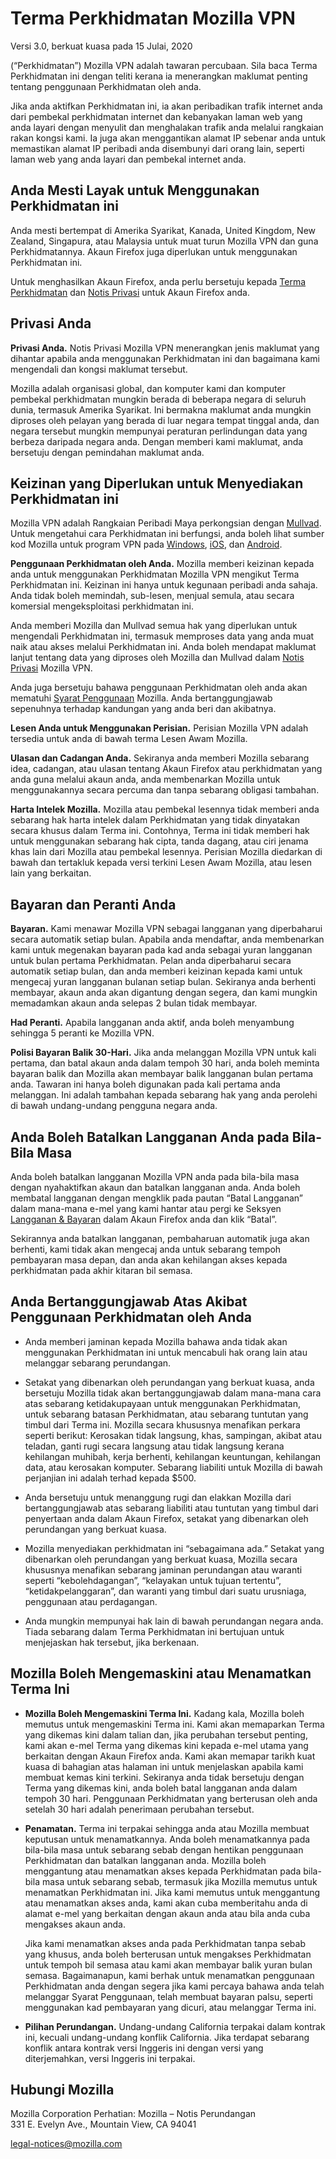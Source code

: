 # Terma Perkhidmatan Mozilla VPN

Versi 3.0, berkuat kuasa pada 15 Julai, 2020

(“Perkhidmatan”) Mozilla VPN adalah tawaran percubaan. Sila baca Terma Perkhidmatan ini dengan teliti kerana ia menerangkan maklumat penting tentang penggunaan Perkhidmatan oleh anda.

Jika anda aktifkan Perkhidmatan ini, ia akan peribadikan trafik internet anda dari pembekal perkhidmatan internet dan kebanyakan laman web yang anda layari dengan menyulit dan menghalakan trafik anda melalui rangkaian rakan kongsi kami. Ia juga akan menggantikan alamat IP sebenar anda untuk memastikan alamat IP peribadi anda disembunyi dari orang lain, seperti laman web yang anda layari dan pembekal internet anda.

## Anda Mesti Layak untuk Menggunakan Perkhidmatan ini

Anda mesti bertempat di Amerika Syarikat, Kanada, United Kingdom, New Zealand, Singapura, atau Malaysia untuk muat turun Mozilla VPN dan guna Perkhidmatannya. Akaun Firefox juga diperlukan untuk menggunakan Perkhidmatan ini.

Untuk menghasilkan Akaun Firefox, anda perlu bersetuju kepada [Terma Perkhidmatan](https://www.mozilla.org/about/legal/terms/services/) dan [Notis Privasi](https://www.mozilla.org/privacy/firefox/) untuk Akaun Firefox anda.

## Privasi Anda

__Privasi Anda.__ Notis Privasi Mozilla VPN menerangkan jenis maklumat yang dihantar apabila anda menggunakan Perkhidmatan ini dan bagaimana kami mengendali dan kongsi maklumat tersebut.

Mozilla adalah organisasi global, dan komputer kami dan komputer pembekal perkhidmatan mungkin berada di beberapa negara di seluruh dunia, termasuk Amerika Syarikat. Ini bermakna maklumat anda mungkin diproses oleh pelayan yang berada di luar negara tempat tinggal anda, dan negara tersebut mungkin mempunyai peraturan perlindungan data yang berbeza daripada negara anda. Dengan memberi kami maklumat, anda bersetuju dengan pemindahan maklumat anda.

## Keizinan yang Diperlukan untuk Menyediakan Perkhidmatan ini

Mozilla VPN adalah Rangkaian Peribadi Maya perkongsian dengan [Mullvad](https://mullvad.net). Untuk mengetahui cara Perkhidmatan ini berfungsi, anda boleh lihat sumber kod Mozilla untuk program VPN pada [Windows](https://github.com/mozilla-services/guardian-vpn-windows), [iOS](https://github.com/mozilla-mobile/guardian-vpn-ios), dan [Android](https://github.com/mozilla-mobile/guardian-vpn-android).

__Penggunaan Perkhidmatan oleh Anda.__ Mozilla memberi keizinan kepada anda untuk menggunakan Perkhidmatan Mozilla VPN mengikut Terma Perkhidmatan ini. Keizinan ini hanya untuk kegunaan peribadi anda sahaja. Anda tidak boleh memindah, sub-lesen, menjual semula, atau secara komersial mengeksploitasi perkhidmatan ini.

Anda memberi Mozilla dan Mullvad semua hak yang diperlukan untuk mengendali Perkhidmatan ini, termasuk memproses data yang anda muat naik atau akses melalui Perkhidmatan ini. Anda boleh mendapat maklumat lanjut tentang data yang diproses oleh Mozilla dan Mullvad dalam [Notis Privasi](https://www.mozilla.org/privacy/mozilla-vpn/) Mozilla VPN.

Anda juga bersetuju bahawa penggunaan Perkhidmatan oleh anda akan mematuhi [Syarat Penggunaan](https://www.mozilla.org/about/legal/acceptable-use/) Mozilla. Anda bertanggungjawab sepenuhnya terhadap kandungan yang anda beri dan akibatnya.

__Lesen Anda untuk Menggunakan Perisian.__ Perisian Mozilla VPN adalah tersedia untuk anda di bawah terma Lesen Awam Mozilla.

__Ulasan dan Cadangan Anda.__ Sekiranya anda memberi Mozilla sebarang idea, cadangan, atau ulasan tentang Akaun Firefox atau perkhidmatan yang anda guna melalui akaun anda, anda membenarkan Mozilla untuk menggunakannya secara percuma dan tanpa sebarang obligasi tambahan.

__Harta Intelek Mozilla.__ Mozilla atau pembekal lesennya tidak memberi anda sebarang hak harta intelek dalam Perkhidmatan yang tidak dinyatakan secara khusus dalam Terma ini. Contohnya, Terma ini tidak memberi hak untuk menggunakan sebarang hak cipta, tanda dagang, atau ciri jenama khas lain dari Mozilla atau pembekal lesennya. Perisian Mozilla diedarkan di bawah dan tertakluk kepada versi terkini Lesen Awam Mozilla, atau lesen lain yang berkaitan.

## Bayaran dan Peranti Anda

__Bayaran.__ Kami menawar Mozilla VPN sebagai langganan yang diperbaharui secara automatik setiap bulan. Apabila anda mendaftar, anda membenarkan kami untuk megenakan bayaran pada kad anda sebagai yuran langganan untuk bulan pertama Perkhidmatan. Pelan anda diperbaharui secara automatik setiap bulan, dan anda memberi keizinan kepada kami untuk mengecaj yuran langganan bulanan setiap bulan. Sekiranya anda berhenti membayar, akaun anda akan digantung dengan segera, dan kami mungkin memadamkan akaun anda selepas 2 bulan tidak membayar.

__Had Peranti.__ Apabila langganan anda aktif, anda boleh menyambung sehingga 5 peranti ke Mozilla VPN.

__Polisi Bayaran Balik 30-Hari.__ Jika anda melanggan Mozilla VPN untuk kali pertama, dan batal akaun anda dalam tempoh 30 hari, anda boleh meminta bayaran balik dan Mozilla akan membayar balik langganan bulan pertama anda. Tawaran ini hanya boleh digunakan pada kali pertama anda melanggan. Ini adalah tambahan kepada sebarang hak yang anda perolehi di bawah undang-undang pengguna negara anda.

## Anda Boleh Batalkan Langganan Anda pada Bila-Bila Masa

Anda boleh batalkan langganan Mozilla VPN anda pada bila-bila masa dengan nyahaktifkan akaun dan batalkan langganan anda. Anda boleh membatal langganan dengan mengklik pada pautan “Batal Langganan” dalam mana-mana e-mel yang kami hantar atau pergi ke Seksyen [Langganan & Bayaran](https://subscriptions.firefox.com) dalam Akaun Firefox anda dan klik “Batal”.

Sekirannya anda batalkan langganan, pembaharuan automatik juga akan berhenti, kami tidak akan mengecaj anda untuk sebarang tempoh pembayaran masa depan, dan anda akan kehilangan akses kepada perkhidmatan pada akhir kitaran bil semasa.

## Anda Bertanggungjawab Atas Akibat Penggunaan Perkhidmatan oleh Anda

* Anda memberi jaminan kepada Mozilla bahawa anda tidak akan menggunakan Perkhidmatan ini untuk mencabuli hak orang lain atau melanggar sebarang perundangan.

* Setakat yang dibenarkan oleh perundangan yang berkuat kuasa, anda bersetuju Mozilla tidak akan bertanggungjawab dalam mana-mana cara atas sebarang ketidakupayaan untuk menggunakan Perkhidmatan, untuk sebarang batasan Perkhidmatan, atau sebarang tuntutan yang timbul dari Terma ini. Mozilla secara khususnya menafikan perkara seperti berikut: Kerosakan tidak langsung, khas, sampingan, akibat atau teladan, ganti rugi secara langsung atau tidak langsung kerana kehilangan muhibah, kerja berhenti, kehilangan keuntungan, kehilangan data, atau kerosakan komputer. Sebarang liabiliti untuk Mozilla di bawah perjanjian ini adalah terhad kepada $500.

* Anda bersetuju untuk menanggung rugi dan elakkan Mozilla dari bertanggungjawab atas sebarang liabiliti atau tuntutan yang timbul dari penyertaan anda dalam Akaun Firefox, setakat yang dibenarkan oleh perundangan yang berkuat kuasa.

* Mozilla menyediakan perkhidmatan ini “sebagaimana ada.” Setakat yang dibenarkan oleh perundangan yang berkuat kuasa, Mozilla secara khususnya menafikan sebarang jaminan perundangan atau waranti seperti “kebolehdagangan”, “kelayakan untuk tujuan tertentu”, “ketidakpelanggaran”, dan waranti yang timbul dari suatu urusniaga, penggunaan atau perdagangan.

* Anda mungkin mempunyai hak lain di bawah perundangan negara anda. Tiada sebarang dalam Terma Perkhidmatan ini bertujuan untuk menjejaskan hak tersebut, jika berkenaan.

## Mozilla Boleh Mengemaskini atau Menamatkan Terma Ini

* __Mozilla Boleh Mengemaskini Terma Ini.__ Kadang kala, Mozilla boleh memutus untuk mengemaskini Terma ini. Kami akan memaparkan Terma yang dikemas kini dalam talian dan, jika perubahan tersebut penting, kami akan e-mel Terma yang dikemas kini kepada e-mel utama yang berkaitan dengan Akaun Firefox anda. Kami akan memapar tarikh kuat kuasa di bahagian atas halaman ini untuk menjelaskan apabila kami membuat kemas kini terkini. Sekiranya anda tidak bersetuju dengan Terma yang dikemas kini, anda boleh batal langganan anda dalam tempoh 30 hari. Penggunaan Perkhidmatan yang berterusan oleh anda setelah 30 hari adalah penerimaan perubahan tersebut.

* __Penamatan.__ Terma ini terpakai sehingga anda atau Mozilla membuat keputusan untuk menamatkannya. Anda boleh menamatkannya pada bila-bila masa untuk sebarang sebab dengan hentikan penggunaan Perkhidmatan dan batalkan langganan anda. Mozilla boleh menggantung atau menamatkan akses kepada Perkhidmatan pada bila-bila masa untuk sebarang sebab, termasuk jika Mozilla memutus untuk menamatkan Perkhidmatan ini. Jika kami memutus untuk menggantung atau menamatkan akses anda, kami akan cuba memberitahu anda di alamat e-mel yang berkaitan dengan akaun anda atau bila anda cuba mengakses akaun anda.

  Jika kami menamatkan akses anda pada Perkhidmatan tanpa sebab yang khusus, anda boleh berterusan untuk mengakses Perkhidmatan untuk tempoh bil semasa atau kami akan membayar balik yuran bulan semasa. Bagaimanapun, kami berhak untuk menamatkan penggunaan Perkhidmatan anda dengan segera jika kami percaya bahawa anda telah melanggar Syarat Penggunaan, telah membuat bayaran palsu, seperti menggunakan kad pembayaran yang dicuri, atau melanggar Terma ini.

* __Pilihan Perundangan.__ Undang-undang California terpakai dalam kontrak ini, kecuali undang-undang konflik California. Jika terdapat sebarang konflik antara kontrak versi Inggeris ini dengan versi yang diterjemahkan, versi Inggeris ini terpakai.

## Hubungi Mozilla

Mozilla Corporation
Perhatian: Mozilla – Notis Perundangan  
331 E. Evelyn Ave., 
Mountain View, CA 94041

legal-notices@mozilla.com

